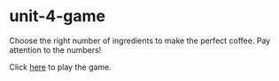 # unit-4-game #

Choose the right number of ingredients to make the perfect coffee. Pay attention to the numbers!

Click [here](https://shasha0425.github.io/unit-4-game/) to play the game.
